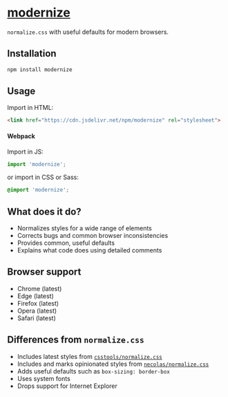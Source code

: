 # [modernize](https://github.com/marella/modernize/blob/main/modernize.css)

`normalize.css` with useful defaults for modern browsers.

## Installation

```sh
npm install modernize
```

## Usage

Import in HTML:

```html
<link href="https://cdn.jsdelivr.net/npm/modernize" rel="stylesheet">
```

#### Webpack

Import in JS:

```js
import 'modernize';
```

or import in CSS or Sass:

```css
@import 'modernize';
```

## What does it do?

- Normalizes styles for a wide range of elements
- Corrects bugs and common browser inconsistencies
- Provides common, useful defaults
- Explains what code does using detailed comments

## Browser support

- Chrome (latest)
- Edge (latest)
- Firefox (latest)
- Opera (latest)
- Safari (latest)

## Differences from `normalize.css`

- Includes latest styles from [`csstools/normalize.css`](https://github.com/csstools/normalize.css/blob/11.0.1/normalize.css)
- Includes and marks opinionated styles from [`necolas/normalize.css`](https://github.com/necolas/normalize.css/blob/8.0.1/normalize.css)
- Adds useful defaults such as `box-sizing: border-box`
- Uses system fonts
- Drops support for Internet Explorer
